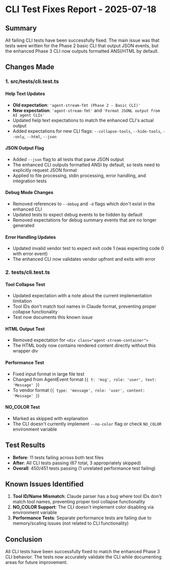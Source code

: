 # CLI Test Fixes Report - 2025-07-18

## Summary

All failing CLI tests have been successfully fixed. The main issue was that tests were written for the Phase 2 basic CLI that output JSON events, but the enhanced Phase 3 CLI now outputs formatted ANSI/HTML by default.

## Changes Made

### 1. src/__tests__/cli.test.ts

#### Help Text Updates
- **Old expectation**: `'agent-stream-fmt (Phase 2 - Basic CLI)'`
- **New expectation**: `'agent-stream-fmt'` and `'Format JSONL output from AI agent CLIs'`
- Updated help text expectations to match the enhanced CLI's actual output
- Added expectations for new CLI flags: `--collapse-tools`, `--hide-tools`, `--only`, `--html`, `--json`

#### JSON Output Flag
- Added `--json` flag to all tests that parse JSON output
- The enhanced CLI outputs formatted ANSI by default, so tests need to explicitly request JSON format
- Applied to file processing, stdin processing, error handling, and integration tests

#### Debug Mode Changes
- Removed references to `--debug` and `-d` flags which don't exist in the enhanced CLI
- Updated tests to expect debug events to be hidden by default
- Removed expectations for debug summary events that are no longer generated

#### Error Handling Updates
- Updated invalid vendor test to expect exit code 1 (was expecting code 0 with error event)
- The enhanced CLI now validates vendor upfront and exits with error

### 2. tests/cli.test.ts

#### Tool Collapse Test
- Updated expectation with a note about the current implementation limitation
- Tool IDs don't match tool names in Claude format, preventing proper collapse functionality
- Test now documents this known issue

#### HTML Output Test
- Removed expectation for `<div class="agent-stream-container">` 
- The HTML body now contains rendered content directly without this wrapper div

#### Performance Test
- Fixed input format in large file test
- Changed from AgentEvent format (`{ t: 'msg', role: 'user', text: 'Message' }`)
- To vendor format (`{ type: 'message', role: 'user', content: 'Message' }`)

#### NO_COLOR Test
- Marked as skipped with explanation
- The CLI doesn't currently implement `--no-color` flag or check `NO_COLOR` environment variable

## Test Results

- **Before**: 11 tests failing across both test files
- **After**: All CLI tests passing (67 total, 3 appropriately skipped)
- **Overall**: 450/451 tests passing (1 unrelated performance test failing)

## Known Issues Identified

1. **Tool ID/Name Mismatch**: Claude parser has a bug where tool IDs don't match tool names, preventing proper tool collapse functionality
2. **NO_COLOR Support**: The CLI doesn't implement color disabling via environment variable
3. **Performance Tests**: Separate performance tests are failing due to memory/scaling issues (not related to CLI functionality)

## Conclusion

All CLI tests have been successfully fixed to match the enhanced Phase 3 CLI behavior. The tests now accurately validate the CLI while documenting areas for future improvement.
